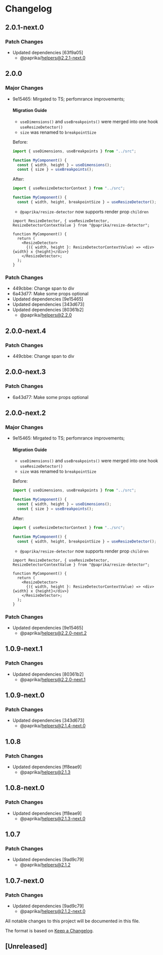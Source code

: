 # Changelog

## 2.0.1-next.0

### Patch Changes

- Updated dependencies [63f9a05]
  - @paprika/helpers@2.2.1-next.0

## 2.0.0

### Major Changes

- 9e15465: Mirgated to TS; perfomrance improvements;

  #### Migration Guide

  - `useDimensions()` and `useBreakpoints()` were merged into one hook `useResizeDetector()`
  - `size` was renamed to `breakpointSize`

  Before:

  ```js
  import { useDimensions, useBreakpoints } from "../src";

  function MyComponent() {
    const { width, height } = useDimensions();
    const { size } = useBreakpoints();

  ```

  After:

  ```ts
  import { useResizeDetectorContext } from "../src";

  function MyComponent() {
    const { width, height, breakpointSize } = useResizeDetector();
  ```

  - `@paprika/resize-detector` now supports render prop `children`

  ```tsx
  import ResizeDetector, { useResizeDetector, ResizeDetectorContextValue } from "@paprika/resize-detector";

  function MyComponent() {
    return (
      <ResizeDetector>
        {({ width, height }: ResizeDetectorContextValue) => <div>{width} x {height}</div>}
      </ResizeDetector>;
    );
  }
  ```

### Patch Changes

- 449cbbe: Change span to div
- 6a43d77: Make some props optional
- Updated dependencies [9e15465]
- Updated dependencies [343d673]
- Updated dependencies [80361b2]
  - @paprika/helpers@2.2.0

## 2.0.0-next.4

### Patch Changes

- 449cbbe: Change span to div

## 2.0.0-next.3

### Patch Changes

- 6a43d77: Make some props optional

## 2.0.0-next.2

### Major Changes

- 9e15465: Mirgated to TS; perfomrance improvements;

  #### Migration Guide

  - `useDimensions()` and `useBreakpoints()` were merged into one hook `useResizeDetector()`
  - `size` was renamed to `breakpointSize`

  Before:

  ```js
  import { useDimensions, useBreakpoints } from "../src";

  function MyComponent() {
    const { width, height } = useDimensions();
    const { size } = useBreakpoints();

  ```

  After:

  ```ts
  import { useResizeDetectorContext } from "../src";

  function MyComponent() {
    const { width, height, breakpointSize } = useResizeDetector();
  ```

  - `@paprika/resize-detector` now supports render prop `children`

  ```tsx
  import ResizeDetector, { useResizeDetector, ResizeDetectorContextValue } from "@paprika/resize-detector";

  function MyComponent() {
    return (
      <ResizeDetector>
        {({ width, height }: ResizeDetectorContextValue) => <div>{width} x {height}</div>}
      </ResizeDetector>;
    );
  }
  ```

### Patch Changes

- Updated dependencies [9e15465]
  - @paprika/helpers@2.2.0-next.2

## 1.0.9-next.1

### Patch Changes

- Updated dependencies [80361b2]
  - @paprika/helpers@2.2.0-next.1

## 1.0.9-next.0

### Patch Changes

- Updated dependencies [343d673]
  - @paprika/helpers@2.1.4-next.0

## 1.0.8

### Patch Changes

- Updated dependencies [ff8eae9]
  - @paprika/helpers@2.1.3

## 1.0.8-next.0

### Patch Changes

- Updated dependencies [ff8eae9]
  - @paprika/helpers@2.1.3-next.0

## 1.0.7

### Patch Changes

- Updated dependencies [9ad9c79]
  - @paprika/helpers@2.1.2

## 1.0.7-next.0

### Patch Changes

- Updated dependencies [9ad9c79]
  - @paprika/helpers@2.1.2-next.0

All notable changes to this project will be documented in this file.

The format is based on [Keep a Changelog](https://keepachangelog.com/en/1.0.0/).

## [Unreleased]

